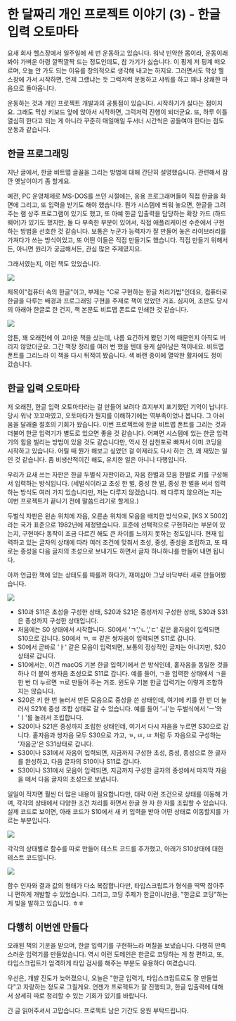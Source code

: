 # 한 달짜리 개인 프로젝트 이야기 (3) - 한글 입력 오토마타

요새 회사 헬스장에서 일주일에 세 번 운동하고 있습니다. 워낙 빈약한 몸이라, 운동이래 봐야 가벼운 아령 깔짝깔짝 드는 정도인데도, 참 가기가 싫습니다. 이 핑계 저 핑계 떠오르며,  오늘 안 가도 되는 이유를 창의적으로 생각해 내고는 하지요. 그러면서도 막상 헬스장에 가서 시작하면, 언제 그랬냐는 듯 그럭저럭 운동하고 샤워를 하고 꽤나 상쾌한 마음으로 돌아옵니다.

운동하는 것과 개인 프로젝트 개발과의 공통점이 있습니다. 시작하기가 싫다는 점이지요. 그래도 막상 키보드 앞에 앉아서 시작하면, 그럭저럭 진행이 되더군요. 또, 하루 이틀 열심히 한다고 되는 게 아니라 꾸준히 매일매일 두서너 시간씩은 공들여야 한다는 점도 운동과 같습니다.

## 한글 프로그래밍

지난 글에서, 한글 비트맵 글꼴을 그리는 방법에 대해 간단히 설명했습니다. 관련해서 잠깐 옛날이야기 좀 할게요.

예전, PC 운영체제로 MS-DOS를 쓰던 시절에는, 응용 프로그래머들이 직접 한글을 화면에 그리고, 또 입력을 받기도 해야 했습니다. 뭔가 시스템에 띄워 놓으면, 한글을 그려주는 램 상주 프로그램이 있기도 했고, 또 아예 한글 입출력을 담당하는 확장 카드 (하드웨어)가 있기도 했지만, 둘 다 부족한 부분이 있어서, 직접 애플리케이션 수준에서 구현하는 방법을 선호한 것 같습니다. 보통은 누군가 능력자가 잘 만들어 놓은 라이브러리를 가져다가 쓰는 방식이었고, 또 어떤 이들은 직접 만들기도 했습니다. 직접 만들기 위해서든, 아니면 원리가 궁금해서든, 관심 많은 주제였지요.

그래서였는지, 이런 책도 있었습니다.

![](img/컴퓨터속의한글.jpg)

제목이"컴퓨터 속의 한글"이고, 부제는 "C로 구현하는 한글 처리기법"인데요, 컴퓨터로 한글을 다루는 배경과 프로그래밍 구현을 주제로 책이 있었던 거죠. 심지어, 조판도 당시의 아래아 한글로 한 건지, 책 본문도 비트맵 폰트로 인쇄한 것 같습니다.

![](img/컴퓨터속의한글서문.jpg)

암튼, 꽤 오래전에 이 고마운 책을 샀는데, 나름 요긴하게 봤던 기억 때문인지 아직도 버리지 않았더군요. 그간 책장 정리를 여러 번 했을 텐데 용케 살아남은 책이네요. 비트맵 폰트를 그리느라 이 책을 다시 뒤적여 봤습니다. 색 바랜 종이에 열악한 활자에도 정이 갔습니다.

## 한글 입력 오토마타

저 오래전, 한글 입력 오토마타라는 걸 만들어 보려다 흐지부지 포기했던 기억이 납니다. 당시 워낙 꼬꼬마였고, 오토마타가 뭔지를 이해하기에는 역부족이었나 봅니다. 그 아쉬움을 달래줄 절호의 기회가 왔습니다. 이번 프로젝트에 한글 비트맵 폰트를 그리는 것과 더불어 한글 입력기가 별도로 있으면 좋을 것 같습니다. 어쩌면 시스템에 있는 한글 입력기의 힘을 빌리는 방법이 있을 것도 같습니다만, 역시 전 삼천포로 빠져서 이미 코딩을 시작하고 있습니다. 어릴 때 뭔가 해보고 싶었던 걸 이제라도 다시 하는 건, 꽤 재밌는 일인 것 같습니다. 좀 비생산적이긴 해도, 유치한 일은 아니니 다행입니다.

우리가 요새 쓰는 자판은 한글 두벌식 자판이라고, 자음 한벌과 모음 한벌로 키를 구성해서 입력하는 방식입니다. (세벌식이라고 초성 한 벌, 중성 한 벌, 종성 한 벌을 써서 입력하는 방식도 여러 가지 있습니다만, 저는 다루지 않겠습니다. 왜 다루지 않으려는 지는 이번 프로젝트가 끝나기 전에 말씀드리기로 할게요.)

두벌식 자판은 왼손 위치에 자음, 오른손 위치에 모음을 배치한 방식으로, [KS X 5002]라는 국가 표준으로 1982년에 제정됐습니다. 표준에 선택적으로 구현하라는 부분이 있는지, 구현마다 동작이 조금 다르긴 해도 큰 차이를 느끼지 못하는 정도입니다. 현재 입력하고 있는 글자의 상태에 따라 여러 조건에 맞춰서 초성, 중성, 종성을 조립하고, 또 때로는 종성을 다음 글자의 초성으로 보내기도 하면서 글자 하나하나를 만들어 내면 됩니다.

아까 언급한 책에 있는 상태도를 따를까 하다가, 재미삼아 그냥 바닥부터 새로 만들어봤습니다.

![](img/한글입력오토마타.png)

* S10과 S11은 초성을 구성한 상태, S20과 S21은 중성까지 구성한 상태, S30과 S31은 종성까지 구성한 상태입니다.
* 처음에는 S0 상태에서 시작합니다. S0에서 'ㄱ','ㄴ','ㄷ' 같은 홑자음이 입력되면 S10으로 갑니다. S0에서 ㄲ, ㄸ 같은 쌍자음이 입력되면 S11로 갑니다.
* S0에서 곧바로 'ㅏ' 같은 모음이 입력되면, 보통의 정상적인 글자는 아니지만, S20상태로 갑니다.
* S10에서는, 이건 macOS 기본 한글 입력기에서 쓴 방식인데, 홑자음을 동일한 것을 하나 더 붙여 쌍자음 초성으로 S11로 갑니다. 예를 들어, ㄱ을 입력한 상태에서 ㄱ을 한 번 더 누르면 ㄲ로 만들어 주는 거죠. 윈도우 기본 한글 입력기는 이렇게 조합하지는 않습니다.
* S20은 키 한 번 눌러서 만든 모음으로 중성을 쓴 상태인데, 여기에 키를 한 번 더 눌러서 S21에 중성 조합 상태로 갈 수 있습니다. 예를 들어 'ㅢ'는 두벌식에서 'ㅡ'와 'ㅣ'를 눌러서 조립합니다.
* S20이나 S21은 중성까지 조립한 상태인데, 여기서 다시 자음을 누르면 S30으로 갑니다. 홑자음과 쌍자음 모두 S30으로 가고, ㄳ, ㄵ, ㄶ 처럼 두 자음으로 구성하는 '자음군'은 S31상태로 갑니다.
* S30이나 S31에서 자음이 입력되면, 지금까지 구성한 초성, 중성, 종성으로 한 글자를 완성하고, 다음 글자의 S10이나 S11로 갑니다.
* S30이나 S31에서 모음이 입력되면, 지금까지 구성한 글자의 종성에서 마지막 자음을 떼서 다음 글자의 초성으로 보냅니다.

일일이 적자면 훨씬 더 많은 내용이 필요합니다만, 대략 이런 조건으로 상태를 이동해 가며, 각각의 상태에서 다양한 조건 처리를 하면서 한글 한 자 한 자를 조립할 수 있습니다. 실제 코드로 보이면, 아래 코드가 S10에서 새 키 입력을 받아 어떤 상태로 이동할지를 가르는 부분입니다.

![](img/한글입력오토마타코드.png)

각각의 상태별로 함수를 따로 만들어 테스트 코드를 추가했고, 아래가 S10상태에 대한 테스트 코드입니다.

![](img/한글입력오토마타테스트코드.png)

함수 인자와 결과 값의 형태가 다소 복잡합니다만, 타입스크립트가 형식을 딱딱 잡아주니 편하게 개발할 수 있었습니다. 그리고, 코딩 주제가 한글이니만큼, "한글로 코딩"하는 게 빛을 발하고 있습니다. ㅎㅎ

## 다행히 이번엔 만들다

오래된 책의 기운을 받으며, 한글 입력기를 구현하느라 며칠을 보냈습니다. 다행히 만족스러운 입력기를 만들었습니다. 역시 이런 도메인은 한글로 코딩하는 게 참 편하고, 또, 타입스크립트가 엄격하게 타입 검사를 해주는 부분도 유용하다 여겼습니다.

우선은, 개발 진도가 늦어졌으니, 오늘은 "한글 입력기, 타입스크립트로도 잘 만들었다"고 자랑하는 정도로 그칠게요. 언젠가 프로젝트가 잘 진행되고, 한글 입출력에 대해서 상세히 따로 정리할 수 있는 기회가 있기를 바랍니다.

긴 글 읽어주셔서 고맙습니다. 프로젝트 남은 기간도 응원 부탁드립니다.
